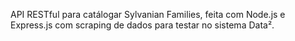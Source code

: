 API RESTful para catálogar Sylvanian Families, feita com Node.js e Express.js com scraping de dados para testar no sistema Data².
